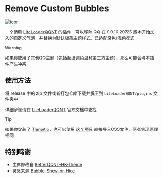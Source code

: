 # Remove Custom Bubbles
![icon](https://github.com/user-attachments/assets/a18f55a3-ae8e-42f5-8ea6-10f20877b439)

一个适用 [LiteLoaderQQNT](https://liteloaderqqnt.github.io/) 的插件，可以移除 QQ 在 9.9.16.29725 版本开始加入的自定义气泡，并替换为默认极简主题样式。已适配深色/浅色模式

> [!WARNING]
> 如果你使用了其他QQ主题（包括超级调色盘和第三方主题），那么可能会与本插件产生冲突

## 使用方法
将 release 中的 zip 文件或者打包仓库下载并解压到 `LiteLoaderQQNT/plugins` 文件夹中

详细步骤请在 [LiteLoaderQQNT](https://liteloaderqqnt.github.io/) 官方文档中查找

> [!TIP]
> 如果你安装了 [Transitio](https://github.com/PRO-2684/transitio/)，也可以使用 [这个项目](https://github.com/pasical/Remove-The-Custom-Bubbles) 直接导入CSS文件，两者实现原理相同

## 特别鸣谢
- 主体修改自 [BetterQQNT-HK-Theme](https://github.com/huankong233/LiteLoaderQQNT-HK-Theme)
- 灵感来源 [Bubble-Show-or-Hide](https://github.com/Guest-Liang/Bubble-Show-or-Hide)

